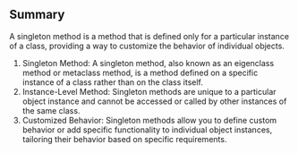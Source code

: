 ## Summary
A singleton method is a method that is defined only for a particular instance of a class,
providing a way to customize the behavior of individual objects.

1. Singleton Method: A singleton method, also known as an eigenclass method or metaclass method,
                     is a method defined on a specific instance of a class rather than on the class itself.
2. Instance-Level Method: Singleton methods are unique to a particular object instance
                          and cannot be accessed or called by other instances of the same class.
3. Customized Behavior: Singleton methods allow you to define custom behavior or add specific functionality to individual object instances,
                        tailoring their behavior based on specific requirements.
